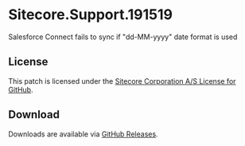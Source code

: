 # Sitecore.Support.191519
Salesforce Connect fails to sync if &quot;dd-MM-yyyy&quot; date format is used

## License  
This patch is licensed under the [Sitecore Corporation A/S License for GitHub](https://github.com/sitecoresupport/Sitecore.Support.191519/blob/master/LICENSE).  

## Download  
Downloads are available via [GitHub Releases](https://github.com/sitecoresupport/Sitecore.Support.191519/releases).  
